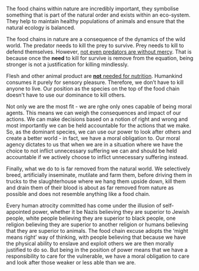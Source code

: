 The food chains within nature are incredibly important, they symbolise something that is part of the natural order and exists within an eco-system. They help to maintain healthy populations of animals and ensure that the natural ecology is balanced. 

The food chains in nature are a consequence of the dynamics of the wild world. The predator needs to kill the prey to survive. Prey needs to kill to defend themselves. However, <a href="https://www.dailymail.co.uk/news/article-422784/How-leopard-changed-spots---saved-baby-baboon.html">not even predators are without mercy</a>. That is because once the <b>need</b> to kill for survive is remove from the equation, being stronger is not a justification for killing mindlessly.

Flesh and other animal product are <a href="https://www.cambridge.org/core/journals/proceedings-of-the-nutrition-society/article/plantbased-diets-and-longterm-health-findings-from-the-epicoxford-study/771ED5439481A68AD92BF40E8B1EF7E6"><b>not</b> needed for nutrition</a>. Humankind consumes it purely for sensory pleasure. Therefore, we don’t have to kill anyone to live. Our position as the species on the top of the food chain doesn't have to use our dominance to kill others. 

Not only we are the most fit - we are rghe only ones capable of being moral agents. This means we can weigh the consequences and impact of our actions.  We can make decisions based on a notion of right and wrong and most importantly we can be held accountable for the actions that we make. So, as the dominant species, we can use our power to look after others and create a better world - in fact, we have a moral obligation to. Our moral agency dictates to us that when we are in a situation where we have the choice to not inflict unnecessary suffering we can and should be held accountable if we actively choose to inflict unnecessary suffering instead.

Finally, what we do to is far removed from the natural world. We selectively breed, artificially inseminate, mutilate and farm them, before driving them in trucks to the slaughterhouse where we hang them upside down, kill them and drain them of their blood is about as far removed from nature as possible and does not resemble anything like a food chain. 

Every human atrocity committed has come under the illusion of self-appointed power, whether it be Nazis believing they are superior to Jewish people, white people believing they are superior to black people, one religion believing they are superior to another religion or humans believing that they are superior to animals. The food chain excuse adopts the ‘might means right’ way of thinking, with people believing that because we have the physical ability to enslave and exploit others we are then morally justified to do so. But being in the position of power means that we have a responsibility to care for the vulnerable, we have a moral obligation to care and look after those weaker or less able than we are. 
